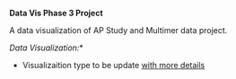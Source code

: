 **Data Vis Phase 3 Project**  


A data visualization of AP Study and Multimer data project.

*Data Visualization:**  

 * Visualizaition type to be update [with more details](http://stackoverflow.com/questions/16748737/grunt-watch-error-waiting-fatal-error-watch-enospc) 
